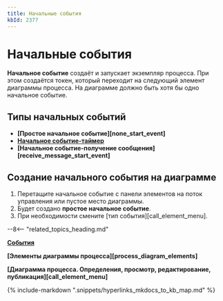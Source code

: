 ```yaml
---
title: Начальные события
kbId: 2377
---
```


# Начальные события

**Начальное событие** создаёт и запускает экземпляр процесса. При этом создаётся токен, который переходит на следующий элемент диаграммы процесса. На диаграмме должно быть хотя бы одно начальное событие.

## Типы начальных событий

- **[Простое начальное событие][none_start_event]**
- **[Начальное событие-таймер](https://kb.comindware.ru/article.php?id=2375)**
- **[Начальное событие-получение сообщения][receive_message_start_event]**

## Создание начального события на диаграмме

1. Перетащите начальное событие с панели элементов на поток управления или пустое место диаграммы.
2. Будет создано **простое начальное событие**.
3. При необходимости смените [тип события][call_element_menu].

--8<-- "related_topics_heading.md"

**[События](https://kb.comindware.ru/article.php?id=2374)**

**[Элементы диаграммы процесса][process_diagram_elements]**

**[Диаграмма процесса. Определения, просмотр, редактирование, публикация][call_element_menu]**

{% include-markdown ".snippets/hyperlinks_mkdocs_to_kb_map.md" %}
